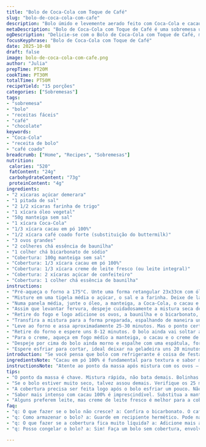 ```yaml
---
title: "Bolo de Coca-Cola com Toque de Café"
slug: "bolo-de-coca-cola-com-cafe"
description: "Bolo úmido e levemente aerado feito com Coca-Cola e cacau, enriquecido com café coado, criando uma profundidade de sabor intensa. A mistura do óleo com manteiga derretida e a adição do café realçam o chocolate, enquanto a cobertura cremosa combina manteiga, cacau e creme de leite para garantir textura aveludada. Ideal para quem gosta de sobremesas caseiras com sabor marcante e complexidade inesperada."
metaDescription: "Bolo de Coca-Cola com Toque de Café é uma sobremesa úmida e intensa, com sabores marcantes de chocolate e café."
ogDescription: "Delicie-se com o Bolo de Coca-Cola com Toque de Café, mistura única de sabores que surpreendem a cada garfada."
focusKeyphrase: "Bolo de Coca-Cola com Toque de Café"
date: 2025-10-08
draft: false
image: bolo-de-coca-cola-com-cafe.png
author: "Julia"
prepTime: PT20M
cookTime: PT30M
totalTime: PT50M
recipeYield: "15 porções"
categories: ["Sobremesas"]
tags:
- "sobremesa"
- "bolo"
- "receitas fáceis"
- "café"
- "chocolate"
keywords:
- "Coca-Cola"
- "receita de bolo"
- "café coado"
breadcrumb: ["Home", "Recipes", "Sobremesas"]
nutrition: 
 calories: "520"
 fatContent: "24g"
 carbohydrateContent: "73g"
 proteinContent: "4g"
ingredients:
- "2 xícaras açúcar demerara"
- "1 pitada de sal"
- "2 1/2 xícaras farinha de trigo"
- "1 xícara óleo vegetal"
- "50g manteiga sem sal"
- "1 xícara Coca-Cola"
- "1/3 xícara cacau em pó 100%"
- "1/2 xícara café coado forte (substituição do buttermilk)"
- "3 ovos grandes"
- "2 colheres chá essência de baunilha"
- "1 colher chá bicarbonato de sódio"
- "Cobertura: 100g manteiga sem sal"
- "Cobertura: 1/3 xícara cacau em pó 100%"
- "Cobertura: 1/3 xícara creme de leite fresco (ou leite integral)"
- "Cobertura: 2 xícaras açúcar de confeiteiro"
- "Cobertura: 1 colher chá essência de baunilha"
instructions:
- "Pré-aqueça o forno a 175°C. Unte uma forma retangular 23x33cm com óleo ou spray antiaderente e reserve."
- "Misture em uma tigela média o açúcar, o sal e a farinha. Deixe de lado."
- "Numa panela média, junte o óleo, a manteiga, a Coca-Cola, o cacau e o café coado. Aqueça em fogo médio até começar a ferver, mexendo para dissolver tudo e unir os sabores."
- "Assim que levantar fervura, despeje cuidadosamente a mistura seca dentro da panela, mexendo vigorosamente com uma colher de pau ou batedor manual. O segredo é integrar rapidamente para evitar grumos, porém sem bater demais — só até combinar."
- "Retire do fogo e logo adicione os ovos, a baunilha e o bicarbonato, misturando com um batedor de mão, até a massa formar bolhinhas pequenas, sinal de reação química."
- "Transfira a mistura para a forma preparada, espalhando de maneira uniforme. Bata levemente a forma na bancada para eliminar bolhas grandes e acomodar a massa."
- "Leve ao forno e assa aproximadamente 25-30 minutos. Mas o ponto certo é quando o bolo tiver uma superfície ligeiramente crua sentido ao toque e um palito inserido saia com migalhas úmidas, nunca totalmente seco."
- "Retire do forno e espere uns 8-12 minutos. O bolo ainda vai soltar aroma intenso de chocolate e café, e a textura está firme, porém macia. Agora vem a cobertura."
- "Para o creme, aqueça em fogo médio a manteiga, o cacau e o creme de leite. Assim que derreter e ficar homogêneo, desligue e junte a essência de baunilha e o açúcar de confeiteiro. Bata com batedor elétrico manual até formar um creme denso e brilhante."
- "Despeje por cima do bolo ainda morno e espalhe com uma espátula, formando uma camada uniforme. O creme deve cobrir com textura rica sem escorrer demais."
- "Espere esfriar para cortar, ideal deixar na geladeira uns 20 minutos para firmar. Serve bem com café forte ou até um licor suave."
introduction: "Se você pensa que bolo com refrigerante é coisa de festa infantil, esse bolo de Coca-Cola prova que dá para surpreender na cozinha com simples ingredientes do dia a dia. A Coca-Cola, além de adoçar, ajuda a deixar a massa incrivelmente macia e úmida, especialmente associada ao cacau em pó e, aqui, um toque de café forte para dar profundidade e nuance. O resultado é uma sobremesa com bofes de sabor, perfeita para tardes de domingo ou quando o desejo por chocolate aparece do nada. Já tentei versões básicas antes e sempre faltava aquele algo a mais — o café entrou para salvar e dar cara nova. Nem pense em pular o creme; ele sela o bolo e turbina o chocolate com doçura equilibrada e brilho intenso. Use cacau mais puro para esse bolo transmitir toda sua força e não economize no tempo de cozimento — forno fraco e tempo maior são o caminho."
ingredientsNote: "Cacau em pó 100% é fundamental para textura e sabor mais autênticos. Prefira óleo de canola ou girassol, mas azeite suave também vai bem e dá aroma sutil. Manteiga deve ser sem sal para controlar melhor o sal no bolo. Substituí o buttermilk por café coado forte, pois o ácido do café funciona na reação química com o bicarbonato, além de reforçar o sabor chocolateado, o que fiz depois de algumas tentativas. Na cobertura, creme de leite fresco dá textura mais cremosa; leite integral pode ser um substituto prático, mas o resultado é um pouco menos denso. Açúcar demerara funciona, mas açúcar branco refinado é mais neutro. Se não tiver Coca-Cola, pode usar guaraná ou refrigerante de limão, mas o sabor e a umidade mudam um pouco — nada de água pura, a reação não acontece do mesmo jeito."
instructionsNote: "Atente ao ponto da massa após mistura com os ovos — bolinhas indicam bicarbonato ativo e receita próxima do ideal. Na hora de assar, observe a cor do bolo, que vai ficar uniforme e com brilho meio acetinado; a superfície vai endurecer só um pouco, mas não totalmente. O teste do palito clássico funciona melhor se feito perto dos 25 minutos; com o tempo, o bolo fica mais seco e perde a maciez que é a graça desse bolo. Cuidado para não assar demais porque seca rápido. A cobertura deve ser feita logo após o tempo de descanso do bolo — ainda quente ele absorve e cria uma casquinha gostosa, mas que mantém o interior úmido. Mexa o creme constantemente para não queimar na panela. Use espátula inclinada para espalhar o creme na massa, cobrindo o centro primeiro e puxando para as bordas suavemente. Para servir, um pouco de paciência vale — bolo muito quente desmancha com facilidade, melhor cortar quando levemente frio."
tips:
- "O ponto da massa é chave. Mistura rápida, não bata demais. Bolinhas pequenas formam-se; é sinal de bicarbonato ativo. Se não aparecer, o bolo pode não crescer. Se refrigerante não for muito até colocar na massa."
- "Se o bolo estiver muito seco, talvez assou demais. Verifique os 25 minutos. Deve sair úmido o palito. Não deixe o forno muito fraco. Aliás, ajuste a temperatura, às vezes o forno engana com a distribuição do calor."
- "A cobertura precisa ser feita logo após o bolo esfriar um pouco. Não deixe resfriar demais. Creme quente absorve bem. Se esfriar, a casquinha não forma e o interior fica seco. Experimente acrescentar licor ao creme da cobertura para um toque especial."
- "Sabor mais intenso com cacau 100% é imprescindível. Substitua a manteiga por margarina, mas a textura muda. E atenção, use manteiga sem sal para controlar a quantidade de sódio. Menos sal na rotina."
- "Alguns preferem leite, mas creme de leite fresco é melhor para a cobertura. Detalhe: se não tiver, use iogurte, mas será menos cremoso. A questão do açúcar: demerara é ótimo, mas, às vezes, o açúcar refinado clareia mais na aparência."
faq:
- "q: O que fazer se o bolo não cresce? a: Confira o bicarbonato. O café tem que ser fresco e forte para ajudar. Use sempre ingredientes em temperatura ambiente, ajudam no resultado."
- "q: Como armazenar o bolo? a: Guarde em recipiente hermético. Pode na geladeira ou em temperatura ambiente por até 3 dias. Em dia quente, sempre geladeira. E cortar no frio, assim não desmancha."
- "q: O que fazer se a cobertura fica muito líquida? a: Adicione mais açúcar de confeiteiro gradualmente. Se o calor da panela estiver alto, pode ser isso. E, para evitar, misture bem antes de aquecer, testando a textura."
- "q: Posso congelar o bolo? a: Sim! Faça um bolo sem cobertura, envolva bem. Após descongelar, fazer a cobertura. E não deixe mais de 2 meses no congelador, a textura começa a mudar com o tempo."

---
```

